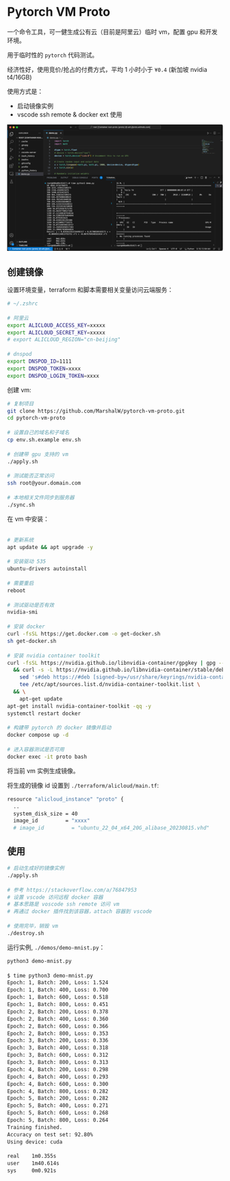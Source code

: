 # Pytorch VM Proto

一个命令工具，可一健生成公有云（目前是阿里云）临时 vm，配置 gpu 和开发环境。

用于临时性的 `pytorch` 代码测试。

经济性好，使用竞价/抢占的付费方式，平均 1 小时小于 `¥0.4` (新加坡 nvidia t4/16GB)

使用方式是：

- 启动镜像实例
- vscode ssh remote & docker ext 使用

![](./vscode.png)


## 创建镜像

设置环境变量，terraform 和脚本需要相关变量访问云端服务：

```bash
# ~/.zshrc

# 阿里云
export ALICLOUD_ACCESS_KEY=xxxxx
export ALICLOUD_SECRET_KEY=xxxxx
# export ALICLOUD_REGION="cn-beijing"

# dnspod
export DNSPOD_ID=1111
export DNSPOD_TOKEN=xxxx
export DNSPOD_LOGIN_TOKEN=xxxx
```

创建 vm:

```bash
# 复制项目
git clone https://github.com/MarshalW/pytorch-vm-proto.git
cd pytorch-vm-proto

# 设置自己的域名和子域名
cp env.sh.example env.sh

# 创建带 gpu 支持的 vm
./apply.sh

# 测试能否正常访问
ssh root@your.domain.com

# 本地相关文件同步到服务器
./sync.sh
```

在 vm 中安装：

```bash

# 更新系统
apt update && apt upgrade -y

# 安装驱动 535
ubuntu-drivers autoinstall

# 需要重启
reboot

# 测试驱动是否有效
nvidia-smi

# 安装 docker
curl -fsSL https://get.docker.com -o get-docker.sh
sh get-docker.sh

# 安装 nvidia container toolkit
curl -fsSL https://nvidia.github.io/libnvidia-container/gpgkey | gpg --dearmor -o /usr/share/keyrings/nvidia-container-toolkit-keyring.gpg \
  && curl -s -L https://nvidia.github.io/libnvidia-container/stable/deb/nvidia-container-toolkit.list | \
    sed 's#deb https://#deb [signed-by=/usr/share/keyrings/nvidia-container-toolkit-keyring.gpg] https://#g' | \
    tee /etc/apt/sources.list.d/nvidia-container-toolkit.list \
  && \
    apt-get update
apt-get install nvidia-container-toolkit -qq -y
systemctl restart docker

# 构建带 pytorch 的 docker 镜像并启动
docker compose up -d

# 进入容器测试是否可用
docker exec -it proto bash
```

将当前 vm 实例生成镜像。

将生成的镜像 id 设置到 `./terraform/alicloud/main.tf`:

```bash
resource "alicloud_instance" "proto" {
  ..
  system_disk_size = 40
  image_id         = "xxxx"
  # image_id         = "ubuntu_22_04_x64_20G_alibase_20230815.vhd"
```

## 使用

```bash
# 启动生成好的镜像实例
./apply.sh

# 参考 https://stackoverflow.com/a/76847953
# 设置 vscode 访问远程 docker 容器
# 基本思路是 voscode ssh remote 访问 vm
# 再通过 docker 插件找到该容器，attach 容器到 vscode

# 使用完毕，销毁 vm
./destroy.sh
```

运行实例, `./demos/demo-mnist.py`：

```bash
python3 demo-mnist.py

$ time python3 demo-mnist.py 
Epoch: 1, Batch: 200, Loss: 1.524
Epoch: 1, Batch: 400, Loss: 0.700
Epoch: 1, Batch: 600, Loss: 0.518
Epoch: 1, Batch: 800, Loss: 0.451
Epoch: 2, Batch: 200, Loss: 0.378
Epoch: 2, Batch: 400, Loss: 0.360
Epoch: 2, Batch: 600, Loss: 0.366
Epoch: 2, Batch: 800, Loss: 0.353
Epoch: 3, Batch: 200, Loss: 0.336
Epoch: 3, Batch: 400, Loss: 0.318
Epoch: 3, Batch: 600, Loss: 0.312
Epoch: 3, Batch: 800, Loss: 0.313
Epoch: 4, Batch: 200, Loss: 0.298
Epoch: 4, Batch: 400, Loss: 0.293
Epoch: 4, Batch: 600, Loss: 0.300
Epoch: 4, Batch: 800, Loss: 0.282
Epoch: 5, Batch: 200, Loss: 0.282
Epoch: 5, Batch: 400, Loss: 0.271
Epoch: 5, Batch: 600, Loss: 0.268
Epoch: 5, Batch: 800, Loss: 0.264
Training finished.
Accuracy on test set: 92.80%
Using device: cuda

real    1m0.355s
user    1m40.614s
sys     0m0.921s
```